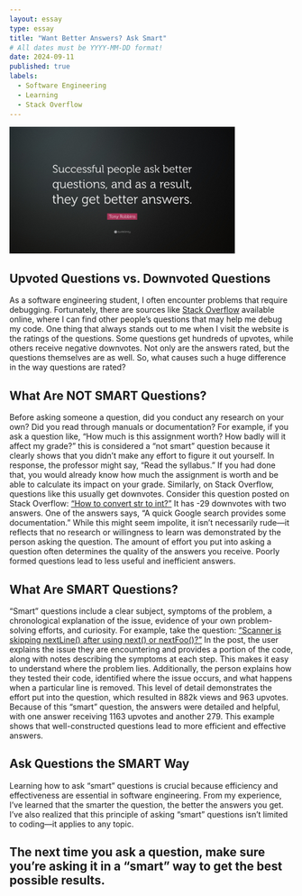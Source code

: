```yaml
---
layout: essay
type: essay
title: "Want Better Answers? Ask Smart"
# All dates must be YYYY-MM-DD format!
date: 2024-09-11
published: true
labels:
  - Software Engineering
  - Learning
  - Stack Overflow
---
```


<img width="400px" class="rounded float-start pe-4" src="../img/smartquestions.jpg">


## Upvoted Questions vs. Downvoted Questions

As a software engineering student, I often encounter problems that require debugging. Fortunately, there are sources like [Stack Overflow](https://stackoverflow.com/) available online, where I can find other people’s questions that may help me debug my code. One thing that always stands out to me when I visit the website is the ratings of the questions. Some questions get hundreds of upvotes, while others receive negative downvotes. Not only are the answers rated, but the questions themselves are as well. So, what causes such a huge difference in the way questions are rated?

## What Are NOT SMART Questions?

Before asking someone a question, did you conduct any research on your own? Did you read through manuals or documentation? For example, if you ask a question like, “How much is this assignment worth? How badly will it affect my grade?” this is considered a “not smart” question because it clearly shows that you didn’t make any effort to figure it out yourself. In response, the professor might say, “Read the syllabus.” If you had done that, you would already know how much the assignment is worth and be able to calculate its impact on your grade. Similarly, on Stack Overflow, questions like this usually get downvotes. Consider this question posted on Stack Overflow: [“How to convert str to int?”](https://stackoverflow.com/questions/22255159/how-to-convert-str-to-int) It has -29 downvotes with two answers. One of the answers says, “A quick Google search provides some documentation.” While this might seem impolite, it isn’t necessarily rude—it reflects that no research or willingness to learn was demonstrated by the person asking the question. The amount of effort you put into asking a question often determines the quality of the answers you receive. Poorly formed questions lead to less useful and inefficient answers.

## What Are SMART Questions?

“Smart” questions include a clear subject, symptoms of the problem, a chronological explanation of the issue, evidence of your own problem-solving efforts, and curiosity. For example, take the question: [“Scanner is skipping nextLine() after using next() or nextFoo()?”](https://stackoverflow.com/questions/13102045/scanner-is-skipping-nextline-after-using-next-or-nextfoo) In the post, the user explains the issue they are encountering and provides a portion of the code, along with notes describing the symptoms at each step. This makes it easy to understand where the problem lies. Additionally, the person explains how they tested their code, identified where the issue occurs, and what happens when a particular line is removed. This level of detail demonstrates the effort put into the question, which resulted in 882k views and 963 upvotes. Because of this “smart” question, the answers were detailed and helpful, with one answer receiving 1163 upvotes and another 279. This example shows that well-constructed questions lead to more efficient and effective answers.

## Ask Questions the SMART Way

Learning how to ask “smart” questions is crucial because efficiency and effectiveness are essential in software engineering. From my experience, I’ve learned that the smarter the question, the better the answers you get. I’ve also realized that this principle of asking “smart” questions isn’t limited to coding—it applies to any topic.


## The next time you ask a question, make sure you’re asking it in a “smart” way to get the best possible results.
